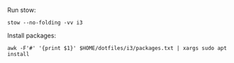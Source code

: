 Run stow:

```
stow --no-folding -vv i3
```

Install packages:

```
awk -F'#' '{print $1}' $HOME/dotfiles/i3/packages.txt | xargs sudo apt install
```
